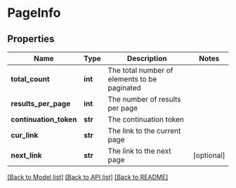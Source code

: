 # PageInfo

## Properties
Name | Type | Description | Notes
------------ | ------------- | ------------- | -------------
**total_count** | **int** | The total number of elements to be paginated | 
**results_per_page** | **int** | The number of results per page | 
**continuation_token** | **str** | The continuation token | 
**cur_link** | **str** | The link to the current page | 
**next_link** | **str** | The link to the next page | [optional] 

[[Back to Model list]](../README.md#documentation-for-models) [[Back to API list]](../README.md#documentation-for-api-endpoints) [[Back to README]](../README.md)


